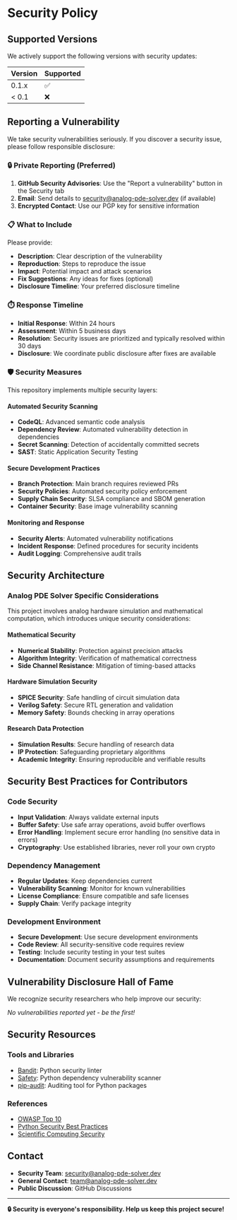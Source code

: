 # Security Policy

## Supported Versions

We actively support the following versions with security updates:

| Version | Supported          |
| ------- | ------------------ |
| 0.1.x   | :white_check_mark: |
| < 0.1   | :x:                |

## Reporting a Vulnerability

We take security vulnerabilities seriously. If you discover a security issue, please follow responsible disclosure:

### 🔒 Private Reporting (Preferred)

1. **GitHub Security Advisories**: Use the "Report a vulnerability" button in the Security tab
2. **Email**: Send details to security@analog-pde-solver.dev (if available)
3. **Encrypted Contact**: Use our PGP key for sensitive information

### 📋 What to Include

Please provide:

- **Description**: Clear description of the vulnerability
- **Reproduction**: Steps to reproduce the issue
- **Impact**: Potential impact and attack scenarios  
- **Fix Suggestions**: Any ideas for fixes (optional)
- **Disclosure Timeline**: Your preferred disclosure timeline

### ⏱️ Response Timeline

- **Initial Response**: Within 24 hours
- **Assessment**: Within 5 business days
- **Resolution**: Security issues are prioritized and typically resolved within 30 days
- **Disclosure**: We coordinate public disclosure after fixes are available

### 🛡️ Security Measures

This repository implements multiple security layers:

#### Automated Security Scanning
- **CodeQL**: Advanced semantic code analysis
- **Dependency Review**: Automated vulnerability detection in dependencies
- **Secret Scanning**: Detection of accidentally committed secrets
- **SAST**: Static Application Security Testing

#### Secure Development Practices
- **Branch Protection**: Main branch requires reviewed PRs
- **Security Policies**: Automated security policy enforcement
- **Supply Chain Security**: SLSA compliance and SBOM generation
- **Container Security**: Base image vulnerability scanning

#### Monitoring and Response
- **Security Alerts**: Automated vulnerability notifications
- **Incident Response**: Defined procedures for security incidents
- **Audit Logging**: Comprehensive audit trails

## Security Architecture

### Analog PDE Solver Specific Considerations

This project involves analog hardware simulation and mathematical computation, which introduces unique security considerations:

#### Mathematical Security
- **Numerical Stability**: Protection against precision attacks
- **Algorithm Integrity**: Verification of mathematical correctness
- **Side Channel Resistance**: Mitigation of timing-based attacks

#### Hardware Simulation Security  
- **SPICE Security**: Safe handling of circuit simulation data
- **Verilog Safety**: Secure RTL generation and validation
- **Memory Safety**: Bounds checking in array operations

#### Research Data Protection
- **Simulation Results**: Secure handling of research data
- **IP Protection**: Safeguarding proprietary algorithms
- **Academic Integrity**: Ensuring reproducible and verifiable results

## Security Best Practices for Contributors

### Code Security
- **Input Validation**: Always validate external inputs
- **Buffer Safety**: Use safe array operations, avoid buffer overflows
- **Error Handling**: Implement secure error handling (no sensitive data in errors)
- **Cryptography**: Use established libraries, never roll your own crypto

### Dependency Management
- **Regular Updates**: Keep dependencies current
- **Vulnerability Scanning**: Monitor for known vulnerabilities
- **License Compliance**: Ensure compatible and safe licenses
- **Supply Chain**: Verify package integrity

### Development Environment
- **Secure Development**: Use secure development environments
- **Code Review**: All security-sensitive code requires review
- **Testing**: Include security testing in your test suites
- **Documentation**: Document security assumptions and requirements

## Vulnerability Disclosure Hall of Fame

We recognize security researchers who help improve our security:

*No vulnerabilities reported yet - be the first!*

## Security Resources

### Tools and Libraries
- [Bandit](https://bandit.readthedocs.io/): Python security linter
- [Safety](https://pyup.io/safety/): Python dependency vulnerability scanner
- [pip-audit](https://pypi.org/project/pip-audit/): Auditing tool for Python packages

### References
- [OWASP Top 10](https://owasp.org/www-project-top-ten/)
- [Python Security Best Practices](https://python.org/dev/security/)
- [Scientific Computing Security](https://scipy.org/security/)

## Contact

- **Security Team**: security@analog-pde-solver.dev
- **General Contact**: team@analog-pde-solver.dev
- **Public Discussion**: GitHub Discussions

---

**🔒 Security is everyone's responsibility. Help us keep this project secure!**